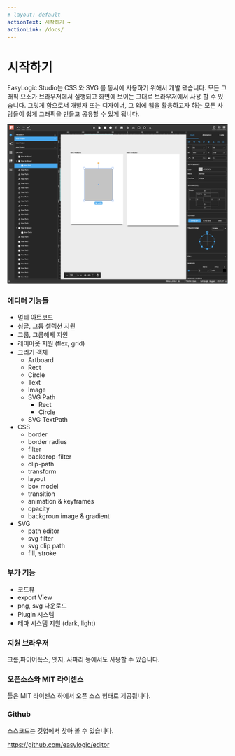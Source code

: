 ```yaml
---
# layout: default
actionText: 시작하기 →
actionLink: /docs/
---
```


# 시작하기

EasyLogic Studio는 CSS 와 SVG 를 동시에 사용하기 위해서 개발 됐습니다. 모든 그래픽 요소가 브라우저에서 실행되고 화면에 보이는 그대로 브라우저에서 사용 할 수 있습니다. 그렇게 함으로써 개발자 또는 디자이너, 그 외에 웹을 활용하고자 하는 모든 사람들이 쉽게 그래픽을 만들고 공유할 수 있게 됩니다. 

<img src='/images/editor3.png' />

### 에디터 기능들 

* 멀티 아트보드 
* 싱글, 그룹 셀렉션 지원 
* 그룹, 그룹해제 지원 
* 레이아웃 지원 (flex, grid)
* 그리기 객체 
  * Artboard 
  * Rect
  * Circle
  * Text
  * Image
  * SVG Path 
    * Rect
    * Circle
  * SVG TextPath 
* CSS
  * border
  * border radius
  * filter
  * backdrop-filter
  * clip-path
  * transform
  * layout
  * box model 
  * transition
  * animation & keyframes 
  * opacity
  * backgroun image & gradient  
* SVG   
  * path editor 
  * svg filter 
  * svg clip path 
  * fill, stroke 

 ### 부가 기능 
 * 코드뷰 
 * export View  
 * png, svg 다운로드 
 * Plugin 시스템 
 * 테마 시스템 지원 (dark, light)

### 지원 브라우저

크롬,파이어폭스, 엣지, 사파리 등에서도 사용할 수 있습니다. 

### 오픈소스와 MIT 라이센스

툴은 MIT 라이센스 하에서 오픈 소스 형태로 제공됩니다.

### Github

소스코드는 깃헙에서 찾아 볼 수 있습니다.

https://github.com/easylogic/editor

